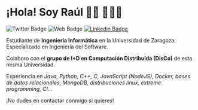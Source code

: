 # ¡Hola! Soy Raúl 👋🏽 👨🏽‍💻
![Twitter Badge](https://img.shields.io/twitter/follow/rauljavierre?color=Blue&label=%40rauljavierre&logo=Twitter&style=flat) 
![Web Badge](https://img.shields.io/website?label=Web%20personal&logo=&style=flat&up_color=blue&url=https%3A%2F%2Fjavierreraul.github.io%2F)
[![Linkedin Badge](https://img.shields.io/badge/-Raúl_Javierre-grey?style=flat&logo=Linkedin&logoColor=white&link=https://www.linkedin.com/in/ra%C3%BAl-javierre-019a8a1ab/)](https://www.linkedin.com/in/ra%C3%BAl-javierre-019a8a1ab/)

Estudiante de **Ingeniería Informática** en la Universidad de Zaragoza. Especializado en Ingeniería del Software. 

Colaboro con el **grupo de I+D en Computación Distribuida (DisCo)** de esta misma Universidad. 

Experiencia en *Java, Python, C++, C, JavaScript (NodeJS), Docker, bases de datos relacionales, MongoDB, distribuciones linux, extreme programming, CI...*


¡No dudes en contactar conmigo si quieres!
